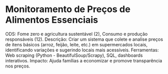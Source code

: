 # Monitoramento de Preços de Alimentos Essenciais
ODS: Fome zero e agricultura sustentável (2), Consumo e produção responsáveis (12).
Descrição: Criar um sistema que colete e analise preços de itens básicos (arroz, feijão, leite, etc.) em supermercados locais, identificando variações e sugerindo locais mais acessíveis.
Ferramentas: Web scraping (Python - BeautifulSoup/Scrapy), SQL, dashboards interativos.
Impacto: Ajuda famílias a economizar e promove transparência nos preços.
